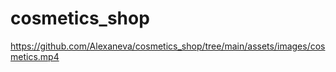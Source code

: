 # cosmetics_shop

https://github.com/Alexaneva/cosmetics_shop/tree/main/assets/images/cosmetics.mp4
